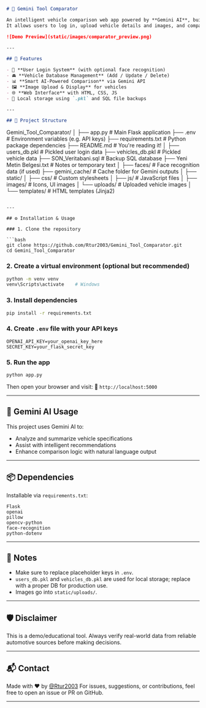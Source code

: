 ```markdown
# 🚗 Gemini Tool Comparator

An intelligent vehicle comparison web app powered by **Gemini AI**, built with **Python** and **Flask**.  
It allows users to log in, upload vehicle details and images, and compare cars side-by-side using AI-enhanced analysis.

![Demo Preview](static/images/comparator_preview.png)

---

## 🔧 Features

- 🔐 **User Login System** (with optional face recognition)
- 🚘 **Vehicle Database Management** (Add / Update / Delete)
- 📊 **Smart AI-Powered Comparison** via Gemini API
- 🖼️ **Image Upload & Display** for vehicles
- 🌐 **Web Interface** with HTML, CSS, JS
- 💾 Local storage using `.pkl` and SQL file backups

---

## 📁 Project Structure

```

Gemini\_Tool\_Comparator/
│
├── app.py                  # Main Flask application
├── .env                    # Environment variables (e.g. API keys)
├── requirements.txt        # Python package dependencies
├── README.md               # You're reading it!
│
├── users\_db.pkl            # Pickled user login data
├── vehicles\_db.pkl         # Pickled vehicle data
├── SON\_Veritabani.sql      # Backup SQL database
├── Yeni Metin Belgesi.txt  # Notes or temporary text
│
├── faces/                  # Face recognition data (if used)
├── gemini\_cache/           # Cache folder for Gemini outputs
│
├── static/
│   ├── css/                # Custom stylesheets
│   ├── js/                 # JavaScript files
│   ├── images/             # Icons, UI images
│   └── uploads/            # Uploaded vehicle images
│
└── templates/              # HTML templates (Jinja2)

````

---

## ⚙️ Installation & Usage

### 1. Clone the repository

```bash
git clone https://github.com/Rtur2003/Gemini_Tool_Comparator.git
cd Gemini_Tool_Comparator
````

### 2. Create a virtual environment (optional but recommended)

```bash
python -m venv venv
venv\Scripts\activate    # Windows
```

### 3. Install dependencies

```bash
pip install -r requirements.txt
```

### 4. Create `.env` file with your API keys

```env
OPENAI_API_KEY=your_openai_key_here
SECRET_KEY=your_flask_secret_key
```

### 5. Run the app

```bash
python app.py
```

Then open your browser and visit:
📍 `http://localhost:5000`

---

## 🤖 Gemini AI Usage

This project uses Gemini AI to:

* Analyze and summarize vehicle specifications
* Assist with intelligent recommendations
* Enhance comparison logic with natural language output

---

## 📦 Dependencies

Installable via `requirements.txt`:

```
Flask
openai
pillow
opencv-python
face-recognition
python-dotenv
```

---

## 📌 Notes

* Make sure to replace placeholder keys in `.env`.
* `users_db.pkl` and `vehicles_db.pkl` are used for local storage; replace with a proper DB for production use.
* Images go into `static/uploads/`.

---

## 🛡️ Disclaimer

This is a demo/educational tool. Always verify real-world data from reliable automotive sources before making decisions.

---

## 📬 Contact

Made with ❤️ by [@Rtur2003](https://github.com/Rtur2003)
For issues, suggestions, or contributions, feel free to open an issue or PR on GitHub.

---
